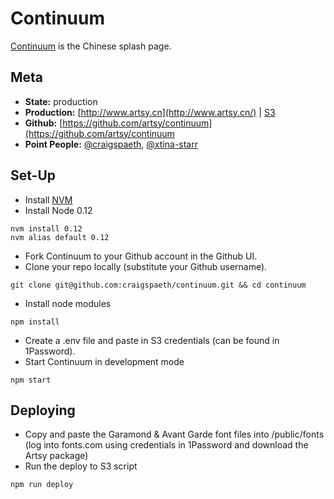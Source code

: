 Continuum
===

[Continuum](https://github.com/artsy/continuum) is the Chinese splash page.

Meta
---

* __State:__ production
* __Production:__ [http://www.artsy.cn](http://www.artsy.cn/) | [S3](https://aws.amazon.com/s3/)
* __Github:__ [https://github.com/artsy/continuum](https://github.com/artsy/continuum
* __Point People:__ [@craigspaeth](https://github.com/craigspaeth), [@xtina-starr](https://github.com/xtina-starr)

Set-Up
---

- Install [NVM](https://github.com/creationix/nvm)
- Install Node 0.12
```
nvm install 0.12
nvm alias default 0.12
```
- Fork Continuum to your Github account in the Github UI.
- Clone your repo locally (substitute your Github username).
```
git clone git@github.com:craigspaeth/continuum.git && cd continuum
```
- Install node modules
```
npm install
```
- Create a .env file and paste in S3 credentials (can be found in 1Password).
- Start Continuum in development mode
```
npm start
```

Deploying
---

- Copy and paste the Garamond & Avant Garde font files into /public/fonts (log into fonts.com using credentials in 1Password and download the Artsy package)
- Run the deploy to S3 script
```
npm run deploy
```
